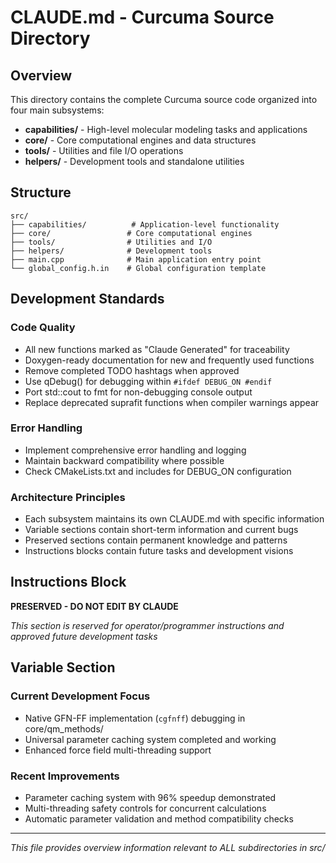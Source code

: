 # CLAUDE.md - Curcuma Source Directory

## Overview

This directory contains the complete Curcuma source code organized into four main subsystems:
- **capabilities/** - High-level molecular modeling tasks and applications
- **core/** - Core computational engines and data structures
- **tools/** - Utilities and file I/O operations
- **helpers/** - Development tools and standalone utilities

## Structure

```
src/
├── capabilities/          # Application-level functionality
├── core/                 # Core computational engines  
├── tools/                # Utilities and I/O
├── helpers/              # Development tools
├── main.cpp              # Main application entry point
└── global_config.h.in    # Global configuration template
```

## Development Standards

### Code Quality
- All new functions marked as "Claude Generated" for traceability
- Doxygen-ready documentation for new and frequently used functions
- Remove completed TODO hashtags when approved
- Use qDebug() for debugging within `#ifdef DEBUG_ON #endif`
- Port std::cout to fmt for non-debugging console output
- Replace deprecated suprafit functions when compiler warnings appear

### Error Handling
- Implement comprehensive error handling and logging
- Maintain backward compatibility where possible
- Check CMakeLists.txt and includes for DEBUG_ON configuration

### Architecture Principles
- Each subsystem maintains its own CLAUDE.md with specific information
- Variable sections contain short-term information and current bugs
- Preserved sections contain permanent knowledge and patterns
- Instructions blocks contain future tasks and development visions

## Instructions Block

**PRESERVED - DO NOT EDIT BY CLAUDE**

*This section is reserved for operator/programmer instructions and approved future development tasks*

## Variable Section

### Current Development Focus
- Native GFN-FF implementation (`cgfnff`) debugging in core/qm_methods/
- Universal parameter caching system completed and working
- Enhanced force field multi-threading support

### Recent Improvements
- Parameter caching system with 96% speedup demonstrated
- Multi-threading safety controls for concurrent calculations
- Automatic parameter validation and method compatibility checks

---

*This file provides overview information relevant to ALL subdirectories in src/*